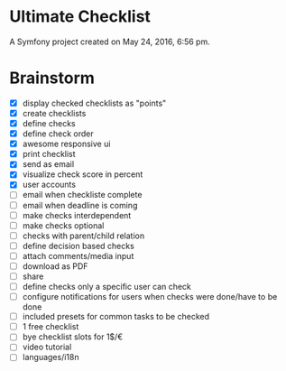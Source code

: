 Ultimate Checklist
==================

A Symfony project created on May 24, 2016, 6:56 pm.

Brainstorm
==========

- [x] display checked checklists as "points"
- [x] create checklists
- [x] define checks
- [x] define check order
- [x] awesome responsive ui
- [x] print checklist
- [x] send as email
- [x] visualize check score in percent
- [x] user accounts
- [ ] email when checkliste complete
- [ ] email when deadline is coming
- [ ] make checks interdependent
- [ ] make checks optional
- [ ] checks with parent/child relation
- [ ] define decision based checks
- [ ] attach comments/media input
- [ ] download as PDF
- [ ] share
- [ ] define checks only a specific user can check
- [ ] configure notifications for users when checks were done/have to be done
- [ ] included presets for common tasks to be checked
- [ ] 1 free checklist
- [ ] bye checklist slots for 1$/€
- [ ] video tutorial
- [ ] languages/i18n